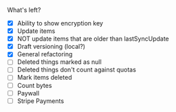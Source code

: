 What's left?

- [x] Ability to show encryption key
- [x] Update items
- [x] NOT update items that are older than lastSyncUpdate
- [x] Draft versioning (local?)
- [x] General refactoring
- [ ] Deleted things marked as null
- [ ] Deleted things don't count against quotas
- [ ] Mark items deleted
- [ ] Count bytes
- [ ] Paywall
- [ ] Stripe Payments
